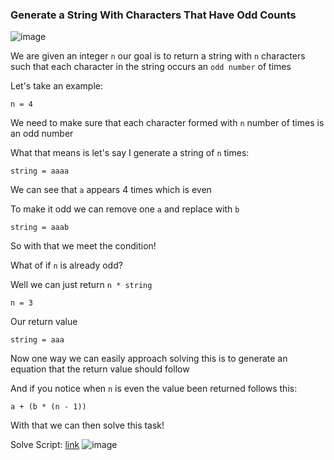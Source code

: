 <h3> Generate a String With Characters That Have Odd Counts </h3>

![image](https://github.com/h4ckyou/h4ckyou.github.io/assets/127159644/1d06ccff-d859-463f-aeaa-7b27f90c4185)

We are given an integer `n` our goal is to return a string with `n` characters such that each character in the string occurs an `odd number` of times

Let's take an example:

```
n = 4
```

We need to make sure that each character formed with `n` number of times is an odd number

What that means is let's say I generate a string of `n` times:

```
string = aaaa
```

We can see that `a` appears 4 times which is even 

To make it odd we can remove one `a` and replace with `b`

```
string = aaab
```

So with that we meet the condition!

What of if `n` is already odd?

Well we can just return `n * string`

```
n = 3
```

Our return value 

```
string = aaa
```

Now one way we can easily approach solving this is to generate an equation that the return value should follow

And if you notice when `n` is even the value been returned follows this:

```
a + (b * (n - 1))
```

With that we can then solve this task!

Solve Script: [link](https://github.com/h4ckyou/h4ckyou.github.io/blob/main/posts/programming/Leetcode/Generate%20a%20String%20With%20Characters%20That%20Have%20Odd%20Counts/solve.py)
![image](https://github.com/h4ckyou/h4ckyou.github.io/assets/127159644/e7abffd6-5300-477d-89b1-fc1518dc2b00)


